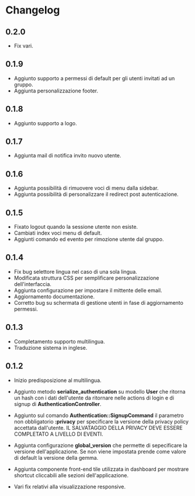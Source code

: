 # Changelog

## 0.2.0

- Fix vari.

## 0.1.9

- Aggiunto supporto a permessi di default per gli utenti invitati ad un gruppo.
- Aggiunta personalizzazione footer.

## 0.1.8

- Aggiunto supporto a logo.

## 0.1.7

- Aggiunta mail di notifica invito nuovo utente.

## 0.1.6

- Aggiunta possibilità di rimuovere voci di menu dalla sidebar.
- Aggiunta possibilità di personalizzare il redirect post autenticazione.

## 0.1.5

- Fixato logout quando la sessione utente non esiste.
- Cambiati index voci menu di default.
- Aggiunti comando ed evento per rimozione utente dal gruppo.

## 0.1.4

- Fix bug selettore lingua nel caso di una sola lingua.
- Modificata struttura CSS per semplificare personalizzazione dell'interfaccia.
- Aggiunta configurazione per impostare il mittente delle email.
- Aggiornamento documentazione.
- Corretto bug su schermata di gestione utenti in fase di aggiornamento permessi.

## 0.1.3

- Completamento supporto multilingua.
- Traduzione sistema in inglese.

## 0.1.2

- Inizio predisposizione al multilingua.

- Aggiunto metodo **serialize_authentication** su modello **User** che ritorna un hash con i dati dell'utente da ritornare nelle actions di login e di signup di **AuthenticationController**.

- Aggiunto sul comando **Authentication::SignupCommand** il parametro non obbligatorio **:privacy** per specificare la versione della privacy policy accettata dall'utente. IL SALVATAGGIO DELLA PRIVACY DEVE ESSERE COMPLETATO A LIVELLO DI EVENTI.

- Aggiunta configurazione **global_version** che permette di sepecificare la versione dell'applicazione. Se non viene impostata prende come valore di default la versione della gemma.

- Aggiunta componente front-end tile utilizzata in dashboard per mostrare shortcut cliccabili alle sezioni dell'applicazione.

- Vari fix relativi alla visualizzazione responsive.